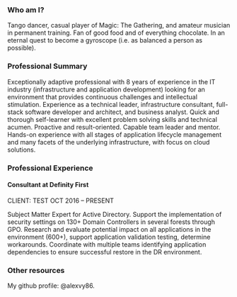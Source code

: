### Who am I?
Tango dancer, casual player of Magic: The Gathering, and amateur musician in permanent training. Fan of good food and of everything chocolate. In an eternal quest to become a gyroscope (i.e. as balanced a person as possible).

### Professional Summary
Exceptionally adaptive professional with 8 years of experience in the IT industry (infrastructure and application development) looking for an environment that provides continuous challenges and intellectual stimulation. Experience as a technical leader, infrastructure consultant, full-stack software developer and architect, and business analyst. Quick and thorough self-learner with excellent problem solving skills and technical acumen. Proactive and result-oriented. Capable team leader and mentor. Hands-on experience with all stages of application lifecycle management and many facets of the underlying infrastructure, with focus on cloud solutions.

### Professional Experience
#### Consultant at Definity First
CLIENT: TEST OCT 2016 – PRESENT

Subject Matter Expert for Active Directory. Support the implementation of security settings on 130+ Domain Controllers in several forests through GPO. Research and evaluate potential impact on all applications in the environment (600+), support application validation testing, determine workarounds. Coordinate with multiple teams identifying application dependencies to ensure successful restore in the DR environment.

### Other resources
My github profile: @alexvy86.
